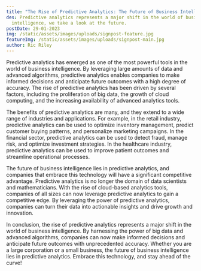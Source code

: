 ```yaml
---
title: "The Rise of Predictive Analytics: The Future of Business Intelligence"
des: Predictive analytics represents a major shift in the world of business
  intelligence, we take a look at the future.
postDate: 29-01-2023
img: /static/assets/images/uploads/signpost-feature.jpg
featureImg: /static/assets/images/uploads/signpost-main.jpg
author: Ric Riley
---
```

Predictive analytics has emerged as one of the most powerful tools in the world of business intelligence. By leveraging large amounts of data and advanced algorithms, predictive analytics enables companies to make informed decisions and anticipate future outcomes with a high degree of accuracy. The rise of predictive analytics has been driven by several factors, including the proliferation of big data, the growth of cloud computing, and the increasing availability of advanced analytics tools.

The benefits of predictive analytics are many, and they extend to a wide range of industries and applications. For example, in the retail industry, predictive analytics can be used to optimize inventory management, predict customer buying patterns, and personalize marketing campaigns. In the financial sector, predictive analytics can be used to detect fraud, manage risk, and optimize investment strategies. In the healthcare industry, predictive analytics can be used to improve patient outcomes and streamline operational processes.

The future of business intelligence lies in predictive analytics, and companies that embrace this technology will have a significant competitive advantage. Predictive analytics is no longer the domain of data scientists and mathematicians. With the rise of cloud-based analytics tools, companies of all sizes can now leverage predictive analytics to gain a competitive edge. By leveraging the power of predictive analytics, companies can turn their data into actionable insights and drive growth and innovation.

In conclusion, the rise of predictive analytics represents a major shift in the world of business intelligence. By harnessing the power of big data and advanced algorithms, companies can now make informed decisions and anticipate future outcomes with unprecedented accuracy. Whether you are a large corporation or a small business, the future of business intelligence lies in predictive analytics. Embrace this technology, and stay ahead of the curve!